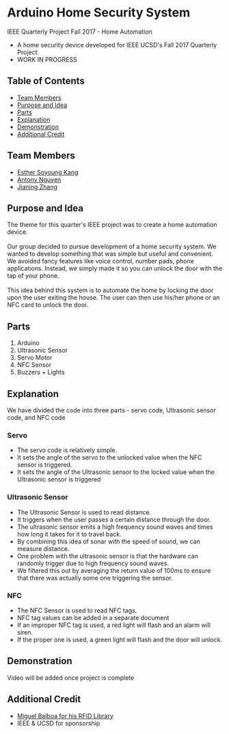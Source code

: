 # Arduino Home Security System
IEEE Quarterly Project Fall 2017 - Home Automation

- A home security device developed for IEEE UCSD's Fall 2017 Quarterly Project.
- WORK IN PROGRESS

## Table of Contents
- [Team Members](https://github.com/eminguyen/home-security-system#team-members)
- [Purpose and Idea](https://github.com/eminguyen/home-security-system#purpose-and-idea)
- [Parts](https://github.com/eminguyen/home-security-system#parts)
- [Explanation](https://github.com/eminguyen/home-security-system#explanation)
- [Demonstration](https://github.com/eminguyen/home-security-system#demonstration)
- [Additional Credit](https://github.com/eminguyen/home-security-system#additional-credit)

## Team Members
- [Esther Soyoung Kang](https://github.com/esther-soyoung)
- [Antony Nguyen](https://github.com/eminguyen)
- [Jianing Zhang](https://github.com/johnnyzhang123)

## Purpose and Idea
The theme for this quarter's IEEE project was to create a home automation device. 
<br />
<br />
Our group decided to pursue development of a home security system.
We wanted to develop something that was simple but useful and convenient.
We avoided fancy features like voice control, number pads, phone applications.
Instead, we simply made it so you can unlock the door with the tap of your phone.
<br />
<br />
This idea behind this system is to automate the home by locking the door upon the user
exiting the house. The user can then use his/her phone or an NFC card to unlock the
door.

## Parts
1. Arduino
2. Ultrasonic Sensor
3. Servo Motor
4. NFC Sensor
5. Buzzers + Lights

## Explanation
We have divided the code into three parts - servo code, Ultrasonic sensor code, and NFC code

### Servo
- The servo code is relatively simple.
- It sets the angle of the servo to the unlocked value when the NFC sensor is triggered.
- It sets the angle of the Ultrasonic sensor to the locked value when the Ultrasonic sensor is triggered

### Ultrasonic Sensor
- The Ultrasonic Sensor is used to read distance.
- It triggers when the user passes a certain distance through the door.
- The ultrasonic sensor emits a high frequency sound waves and times how long it takes for it to travel back.
- By combining this idea of sonar with the speed of sound, we can measure distance.
- One problem with the ultrasonic sensor is that the hardware can randomly trigger due to high frequency sound waves.
- We filtered this out by averaging the return value of 100ms to ensure that there was actually some one triggering the sensor.

### NFC
- The NFC Sensor is used to read NFC tags.
- NFC tag values can be added in a separate document
- If an improper NFC tag is used, a red light will flash and an alarm will siren.
- If the proper one is used, a green light will flash and the door will unlock.

## Demonstration
Video will be added once project is complete

## Additional Credit
- [Miguel Balboa for his RFID Library](https://github.com/miguelbalboa/rfid)
- IEEE & UCSD for sponsorship